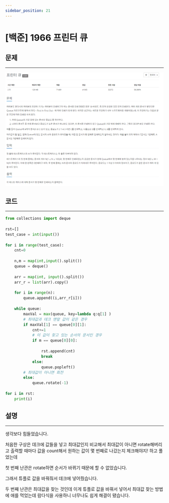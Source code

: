 ```yaml
---
sidebar_position: 21
---
```


# [백준] 1966 프린터 큐

## 문제

---

![Alt text](./img/1-30/image21.png)

## 코드

---

```python
from collections import deque

rst=[]
test_case = int(input())

for i in range(test_case):
    cnt=0

    n,m = map(int,input().split())
    queue = deque()

    arr = map(int, input().split())
    arr_r = list(arr).copy()

    for i in range(n):
        queue.append((i,arr_r[i]))

    while queue:
        maxVal = max(queue, key=lambda q:q[1] )
        # 최대값과 데크 맨앞 값이 같은 경우
        if maxVal[1] == queue[0][1]:
            cnt+=1
            # 이 값이 찾고 있는 순서의 문서인 경우
            if m == queue[0][0]:

                rst.append(cnt)
                break
            else:
                queue.popleft()
        # 최대값이 아니면 회전
        else:
            queue.rotate(-1)

for i in rst:
    print(i)
```

## 설명

---

생각보다 힘들었습니다.

처음한 구상은 데크에 값들을 넣고 최대값인지 비교해서 최대값이 아니면 rotate해버리고 출력할 때마다 값을 count해서 원하는 값이 몇 번째로 나갔는지 체크해야지! 하고 풀었는데

첫 번째 난관은 rotate하면 순서가 바뀌기 때문에 할 수 없었습니다.

그래서 튜플로 값을 바꿔줘서 데크에 넣어줬습니다.

두 번째 난관은 최대값을 찾는 것인데 이게 튜플로 값을 바꿔서 넣어서 최대값 찾는 방법에 애를 먹었는데 람다식을 사용하니 너무나도 쉽게 해결이 됐습니다.
